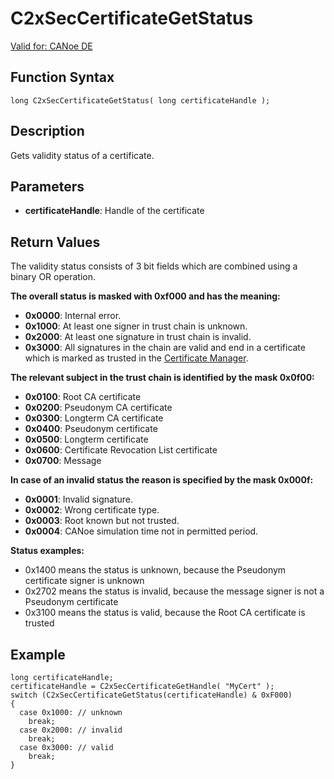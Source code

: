 # C2xSecCertificateGetStatus

[Valid for: CANoe DE](../../../Shared/FeatureAvailability.md)

## Function Syntax

```plaintext
long C2xSecCertificateGetStatus( long certificateHandle );
```

## Description

Gets validity status of a certificate.

## Parameters

- **certificateHandle**: Handle of the certificate

## Return Values

The validity status consists of 3 bit fields which are combined using a binary OR operation.

**The overall status is masked with 0xf000 and has the meaning:**

- **0x0000**: Internal error.
- **0x1000**: At least one signer in trust chain is unknown.
- **0x2000**: At least one signature in trust chain is invalid.
- **0x3000**: All signatures in the chain are valid and end in a certificate which is marked as trusted in the [Certificate Manager](../../../CANoeCANalyzer/Ribbon/File/Options/BussystemsProtocols/BussystemsProtocolsCar2x.md#Car2xCertificateManager).

**The relevant subject in the trust chain is identified by the mask 0x0f00:**

- **0x0100**: Root CA certificate
- **0x0200**: Pseudonym CA certificate
- **0x0300**: Longterm CA certificate
- **0x0400**: Pseudonym certificate
- **0x0500**: Longterm certificate
- **0x0600**: Certificate Revocation List certificate
- **0x0700**: Message

**In case of an invalid status the reason is specified by the mask 0x000f:**

- **0x0001**: Invalid signature.
- **0x0002**: Wrong certificate type.
- **0x0003**: Root known but not trusted.
- **0x0004**: CANoe simulation time not in permitted period.

**Status examples:**

- 0x1400 means the status is unknown, because the Pseudonym certificate signer is unknown
- 0x2702 means the status is invalid, because the message signer is not a Pseudonym certificate
- 0x3100 means the status is valid, because the Root CA certificate is trusted

## Example

```plaintext
long certificateHandle;
certificateHandle = C2xSecCertificateGetHandle( "MyCert" );
switch (C2xSecCertificateGetStatus(certificateHandle) & 0xF000)
{
  case 0x1000: // unknown
    break;
  case 0x2000: // invalid
    break;
  case 0x3000: // valid
    break;
}
```
